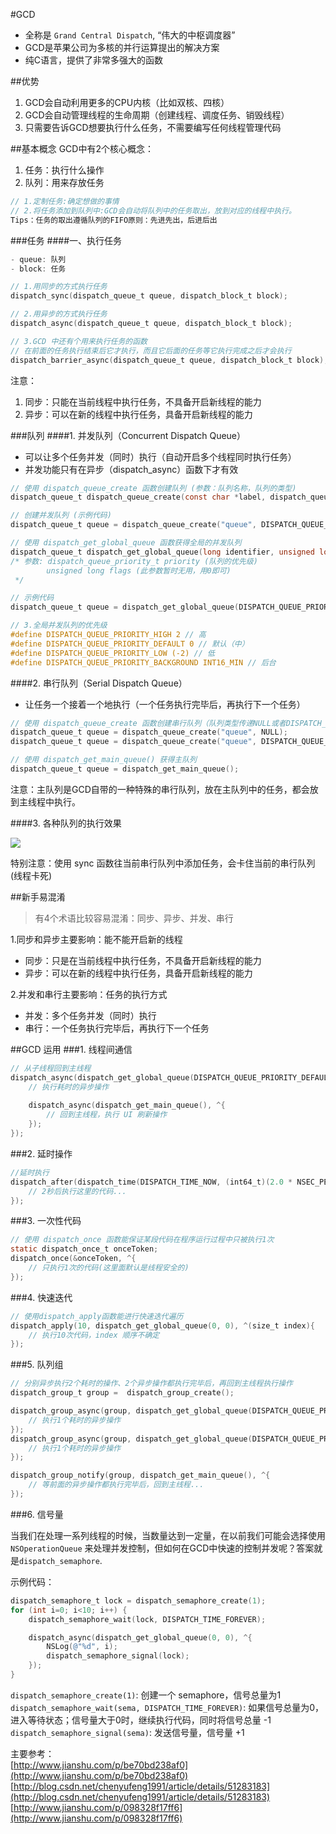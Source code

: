 #GCD

- 全称是 `Grand Central Dispatch`, “伟大的中枢调度器”
- GCD是苹果公司为多核的并行运算提出的解决方案
- 纯C语言，提供了非常多强大的函数

##优势
1. GCD会自动利用更多的CPU内核（比如双核、四核）
2. GCD会自动管理线程的生命周期（创建线程、调度任务、销毁线程）
3. 只需要告诉GCD想要执行什么任务，不需要编写任何线程管理代码

##基本概念
GCD中有2个核心概念：  
1. 任务：执行什么操作  
2. 队列：用来存放任务

``` Objective-C
// 1.定制任务:确定想做的事情
// 2.将任务添加到队列中:GCD会自动将队列中的任务取出，放到对应的线程中执行。
Tips：任务的取出遵循队列的FIFO原则：先进先出，后进后出
```

###任务
####一、执行任务

``` Objective-C
- queue: 队列
- block: 任务

// 1.用同步的方式执行任务
dispatch_sync(dispatch_queue_t queue, dispatch_block_t block);

// 2.用异步的方式执行任务
dispatch_async(dispatch_queue_t queue, dispatch_block_t block);

// 3.GCD 中还有个用来执行任务的函数
// 在前面的任务执行结束后它才执行，而且它后面的任务等它执行完成之后才会执行
dispatch_barrier_async(dispatch_queue_t queue, dispatch_block_t block);
```
注意：  
1. 同步：只能在当前线程中执行任务，不具备开启新线程的能力  
2. 异步：可以在新的线程中执行任务，具备开启新线程的能力  

###队列
####1. 并发队列（Concurrent Dispatch Queue）
- 可以让多个任务并发（同时）执行（自动开启多个线程同时执行任务）
- 并发功能只有在异步（dispatch_async）函数下才有效

``` Objective-C
// 使用 dispatch_queue_create 函数创建队列 (参数：队列名称，队列的类型)
dispatch_queue_t dispatch_queue_create(const char *label, dispatch_queue_attr_t attr); 

// 创建并发队列 (示例代码)
dispatch_queue_t queue = dispatch_queue_create("queue", DISPATCH_QUEUE_CONCURRENT);

// 使用 dispatch_get_global_queue 函数获得全局的并发队列
dispatch_queue_t dispatch_get_global_queue(long identifier, unsigned long flags);
/* 参数: dispatch_queue_priority_t priority (队列的优先级)
		unsigned long flags (此参数暂时无用，用0即可)
 */

// 示例代码
dispatch_queue_t queue = dispatch_get_global_queue(DISPATCH_QUEUE_PRIORITY_DEFAULT, 0);

// 3.全局并发队列的优先级
#define DISPATCH_QUEUE_PRIORITY_HIGH 2 // 高
#define DISPATCH_QUEUE_PRIORITY_DEFAULT 0 // 默认（中）
#define DISPATCH_QUEUE_PRIORITY_LOW (-2) // 低
#define DISPATCH_QUEUE_PRIORITY_BACKGROUND INT16_MIN // 后台
```

####2. 串行队列（Serial Dispatch Queue）
- 让任务一个接着一个地执行（一个任务执行完毕后，再执行下一个任务）

``` Objective-C
// 使用 dispatch_queue_create 函数创建串行队列（队列类型传递NULL或者DISPATCH_QUEUE_SERIAL）
dispatch_queue_t queue = dispatch_queue_create("queue", NULL);
dispatch_queue_t queue = dispatch_queue_create("queue", DISPATCH_QUEUE_SERIAL);

// 使用 dispatch_get_main_queue() 获得主队列
dispatch_queue_t queue = dispatch_get_main_queue();
```
注意：主队列是GCD自带的一种特殊的串行队列，放在主队列中的任务，都会放到主线程中执行。

####3. 各种队列的执行效果

![](http://upload-images.jianshu.io/upload_images/718760-c940a7f854626235.png)

特别注意：使用 sync 函数往当前串行队列中添加任务，会卡住当前的串行队列 (线程卡死)

##新手易混淆
>有4个术语比较容易混淆：同步、异步、并发、串行  

1.同步和异步主要影响：能不能开启新的线程

- 同步：只是在当前线程中执行任务，不具备开启新线程的能力
- 异步：可以在新的线程中执行任务，具备开启新线程的能力

2.并发和串行主要影响：任务的执行方式  

- 并发：多个任务并发（同时）执行
- 串行：一个任务执行完毕后，再执行下一个任务

##GCD 运用
###1. 线程间通信

``` Objective-C
// 从子线程回到主线程
dispatch_async(dispatch_get_global_queue(DISPATCH_QUEUE_PRIORITY_DEFAULT, 0), ^{
	// 执行耗时的异步操作
	
	dispatch_async(dispatch_get_main_queue(), ^{
		// 回到主线程，执行 UI 刷新操作
	});
});
```

###2. 延时操作

``` Objective-C
//延时执行
dispatch_after(dispatch_time(DISPATCH_TIME_NOW, (int64_t)(2.0 * NSEC_PER_SEC)), dispatch_get_main_queue(), ^{
	// 2秒后执行这里的代码...
});
```

###3. 一次性代码

``` Objective-C
// 使用 dispatch_once 函数能保证某段代码在程序运行过程中只被执行1次
static dispatch_once_t onceToken;
dispatch_once(&onceToken, ^{
	// 只执行1次的代码(这里面默认是线程安全的)    
});
```

###4. 快速迭代

``` Objective-C
// 使用dispatch_apply函数能进行快速迭代遍历
dispatch_apply(10, dispatch_get_global_queue(0, 0), ^(size_t index){
	// 执行10次代码，index 顺序不确定
});
```

###5. 队列组

``` Objective-C
// 分别异步执行2个耗时的操作、2个异步操作都执行完毕后，再回到主线程执行操作
dispatch_group_t group =  dispatch_group_create();

dispatch_group_async(group, dispatch_get_global_queue(DISPATCH_QUEUE_PRIORITY_DEFAULT, 0), ^{
    // 执行1个耗时的异步操作
});
dispatch_group_async(group, dispatch_get_global_queue(DISPATCH_QUEUE_PRIORITY_DEFAULT, 0), ^{
    // 执行1个耗时的异步操作
});

dispatch_group_notify(group, dispatch_get_main_queue(), ^{
    // 等前面的异步操作都执行完毕后，回到主线程...
});
```

###6. 信号量

当我们在处理一系列线程的时候，当数量达到一定量，在以前我们可能会选择使用 `NSOperationQueue` 来处理并发控制，但如何在GCD中快速的控制并发呢？答案就是`dispatch_semaphore`.

示例代码：

``` Objective-C
dispatch_semaphore_t lock = dispatch_semaphore_create(1);
for (int i=0; i<10; i++) {
	dispatch_semaphore_wait(lock, DISPATCH_TIME_FOREVER);

	dispatch_async(dispatch_get_global_queue(0, 0), ^{
		NSLog(@"%d", i);
		dispatch_semaphore_signal(lock);
	});
}
```
`dispatch_semaphore_create(1)`: 创建一个 semaphore，信号总量为1
`dispatch_semaphore_wait(sema, DISPATCH_TIME_FOREVER)`: 如果信号总量为0，进入等待状态；信号量大于0时，继续执行代码，同时将信号总量 -1
`dispatch_semaphore_signal(sema)`: 发送信号量，信号量 +1




主要参考：  
[http://www.jianshu.com/p/be70bd238af0](http://www.jianshu.com/p/be70bd238af0)  
[http://blog.csdn.net/chenyufeng1991/article/details/51283183](http://blog.csdn.net/chenyufeng1991/article/details/51283183)  
[http://www.jianshu.com/p/098328f17ff6](http://www.jianshu.com/p/098328f17ff6)